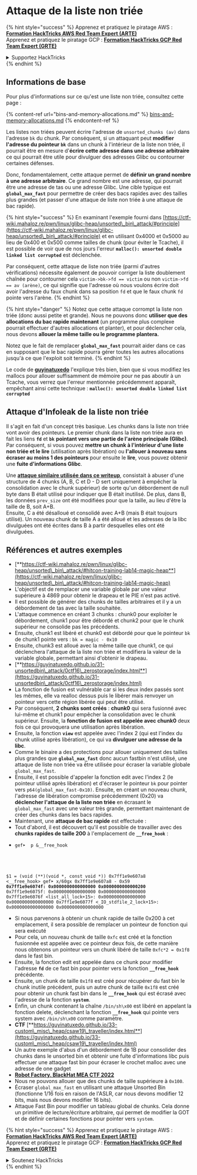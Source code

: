 # Attaque de la liste non triée

{% hint style="success" %}
Apprenez et pratiquez le piratage AWS :<img src="/.gitbook/assets/arte.png" alt="" data-size="line">[**Formation HackTricks AWS Red Team Expert (ARTE)**](https://training.hacktricks.xyz/courses/arte)<img src="/.gitbook/assets/arte.png" alt="" data-size="line">\
Apprenez et pratiquez le piratage GCP : <img src="/.gitbook/assets/grte.png" alt="" data-size="line">[**Formation HackTricks GCP Red Team Expert (GRTE)**<img src="/.gitbook/assets/grte.png" alt="" data-size="line">](https://training.hacktricks.xyz/courses/grte)

<details>

<summary>Supportez HackTricks</summary>

* Consultez les [**plans d'abonnement**](https://github.com/sponsors/carlospolop)!
* **Rejoignez le** 💬 [**groupe Discord**](https://discord.gg/hRep4RUj7f) ou le [**groupe Telegram**](https://t.me/peass) ou **suivez-nous** sur **Twitter** 🐦 [**@hacktricks\_live**](https://twitter.com/hacktricks\_live)**.**
* **Partagez des astuces de piratage en soumettant des PR aux** [**HackTricks**](https://github.com/carlospolop/hacktricks) et [**HackTricks Cloud**](https://github.com/carlospolop/hacktricks-cloud) dépôts GitHub.

</details>
{% endhint %}

## Informations de base

Pour plus d'informations sur ce qu'est une liste non triée, consultez cette page :

{% content-ref url="bins-and-memory-allocations.md" %}
[bins-and-memory-allocations.md](bins-and-memory-allocations.md)
{% endcontent-ref %}

Les listes non triées peuvent écrire l'adresse de `unsorted_chunks (av)` dans l'adresse `bk` du chunk. Par conséquent, si un attaquant peut **modifier l'adresse du pointeur `bk`** dans un chunk à l'intérieur de la liste non triée, il pourrait être en mesure d'**écrire cette adresse dans une adresse arbitraire** ce qui pourrait être utile pour divulguer des adresses Glibc ou contourner certaines défenses.

Donc, fondamentalement, cette attaque permet de **définir un grand nombre à une adresse arbitraire**. Ce grand nombre est une adresse, qui pourrait être une adresse de tas ou une adresse Glibc. Une cible typique est **`global_max_fast`** pour permettre de créer des bacs rapides avec des tailles plus grandes (et passer d'une attaque de liste non triée à une attaque de bac rapide).

{% hint style="success" %}
En examinant l'exemple fourni dans [https://ctf-wiki.mahaloz.re/pwn/linux/glibc-heap/unsorted\_bin\_attack/#principle](https://ctf-wiki.mahaloz.re/pwn/linux/glibc-heap/unsorted\_bin\_attack/#principle) et en utilisant 0x4000 et 0x5000 au lieu de 0x400 et 0x500 comme tailles de chunk (pour éviter le Tcache), il est possible de voir que de nos jours l'erreur **`malloc(): unsorted double linked list corrupted`** est déclenchée.

Par conséquent, cette attaque de liste non triée (parmi d'autres vérifications) nécessite également de pouvoir corriger la liste doublement chaînée pour contourner cela `victim->bk->fd == victim` ou non `victim->fd == av (arène)`, ce qui signifie que l'adresse où nous voulons écrire doit avoir l'adresse du faux chunk dans sa position `fd` et que le faux chunk `fd` pointe vers l'arène.
{% endhint %}

{% hint style="danger" %}
Notez que cette attaque corrompt la liste non triée (donc aussi petite et grande). Nous ne pouvons donc **utiliser que des allocations du bac rapide maintenant** (un programme plus complexe pourrait effectuer d'autres allocations et planter), et pour déclencher cela, nous devons **allouer la même taille ou le programme plantera.**

Notez que le fait de remplacer **`global_max_fast`** pourrait aider dans ce cas en supposant que le bac rapide pourra gérer toutes les autres allocations jusqu'à ce que l'exploit soit terminé.
{% endhint %}

Le code de [**guyinatuxedo**](https://guyinatuxedo.github.io/31-unsortedbin\_attack/unsorted\_explanation/index.html) l'explique très bien, bien que si vous modifiez les mallocs pour allouer suffisamment de mémoire pour ne pas aboutir à un Tcache, vous verrez que l'erreur mentionnée précédemment apparaît, empêchant ainsi cette technique : **`malloc(): unsorted double linked list corrupted`**

## Attaque d'Infoleak de la liste non triée

Il s'agit en fait d'un concept très basique. Les chunks dans la liste non triée vont avoir des pointeurs. Le premier chunk dans la liste non triée aura en fait les liens **`fd`** et **`bk`** **pointant vers une partie de l'arène principale (Glibc)**.\
Par conséquent, si vous pouvez **mettre un chunk à l'intérieur d'une liste non triée et le lire** (utilisation après libération) ou **l'allouer à nouveau sans écraser au moins 1 des pointeurs** pour ensuite le **lire**, vous pouvez obtenir une **fuite d'informations Glibc**.

Une [**attaque similaire utilisée dans ce writeup**](https://guyinatuxedo.github.io/33-custom\_misc\_heap/csaw18\_alienVSsamurai/index.html), consistait à abuser d'une structure de 4 chunks (A, B, C et D - D sert uniquement à empêcher la consolidation avec le chunk supérieur) de sorte qu'un débordement de null byte dans B était utilisé pour indiquer que B était inutilisé. De plus, dans B, les données `prev_size` ont été modifiées pour que la taille, au lieu d'être la taille de B, soit A+B.\
Ensuite, C a été désalloué et consolidé avec A+B (mais B était toujours utilisé). Un nouveau chunk de taille A a été alloué et les adresses de la libc divulguées ont été écrites dans B à partir desquelles elles ont été divulguées.

## Références et autres exemples

* [**https://ctf-wiki.mahaloz.re/pwn/linux/glibc-heap/unsorted\_bin\_attack/#hitcon-training-lab14-magic-heap**](https://ctf-wiki.mahaloz.re/pwn/linux/glibc-heap/unsorted\_bin\_attack/#hitcon-training-lab14-magic-heap)
* L'objectif est de remplacer une variable globale par une valeur supérieure à 4869 pour obtenir le drapeau et le PIE n'est pas activé.
* Il est possible de générer des chunks de tailles arbitraires et il y a un débordement de tas avec la taille souhaitée.
* L'attaque commence en créant 3 chunks : chunk0 pour exploiter le débordement, chunk1 pour être débordé et chunk2 pour que le chunk supérieur ne consolide pas les précédents.
* Ensuite, chunk1 est libéré et chunk0 est débordé pour que le pointeur `bk` de chunk1 pointe vers : `bk = magic - 0x10`
* Ensuite, chunk3 est alloué avec la même taille que chunk1, ce qui déclenchera l'attaque de la liste non triée et modifiera la valeur de la variable globale, permettant ainsi d'obtenir le drapeau.
* [**https://guyinatuxedo.github.io/31-unsortedbin\_attack/0ctf16\_zerostorage/index.html**](https://guyinatuxedo.github.io/31-unsortedbin\_attack/0ctf16\_zerostorage/index.html)
* La fonction de fusion est vulnérable car si les deux index passés sont les mêmes, elle va realloc dessus puis le libérer mais renvoyer un pointeur vers cette région libérée qui peut être utilisé.
* Par conséquent, **2 chunks sont créés** : **chunk0** qui sera fusionné avec lui-même et chunk1 pour empêcher la consolidation avec le chunk supérieur. Ensuite, la **fonction de fusion est appelée avec chunk0** deux fois ce qui provoquera une utilisation après libération.
* Ensuite, la fonction **`view`** est appelée avec l'index 2 (qui est l'index du chunk utilisé après libération), ce qui va **divulguer une adresse de la libc**.
* Comme le binaire a des protections pour allouer uniquement des tailles plus grandes que **`global_max_fast`** donc aucun fastbin n'est utilisé, une attaque de liste non triée va être utilisée pour écraser la variable globale `global_max_fast`.
* Ensuite, il est possible d'appeler la fonction edit avec l'index 2 (le pointeur utilisé après libération) et d'écraser le pointeur `bk` pour pointer vers `p64(global_max_fast-0x10)`. Ensuite, en créant un nouveau chunk, l'adresse de libération compromise précédemment (0x20) va **déclencher l'attaque de la liste non triée** en écrasant le `global_max_fast` avec une valeur très grande, permettant maintenant de créer des chunks dans les bacs rapides.
* Maintenant, une **attaque de bac rapide** est effectuée :
* Tout d'abord, il est découvert qu'il est possible de travailler avec des **chunks rapides de taille 200** à l'emplacement de **`__free_hook`** :
* <pre class="language-c"><code class="lang-c">gef➤  p &#x26;__free_hook
$1 = (void (**)(void *, const void *)) 0x7ff1e9e607a8 &#x3C;__free_hook>
gef➤  x/60gx 0x7ff1e9e607a8 - 0x59
<strong>0x7ff1e9e6074f: 0x0000000000000000      0x0000000000000200
</strong>0x7ff1e9e6075f: 0x0000000000000000      0x0000000000000000
0x7ff1e9e6076f &#x3C;list_all_lock+15>:      0x0000000000000000      0x0000000000000000
0x7ff1e9e6077f &#x3C;_IO_stdfile_2_lock+15>: 0x0000000000000000      0x0000000000000000
</code></pre>
* Si nous parvenons à obtenir un chunk rapide de taille 0x200 à cet emplacement, il sera possible de remplacer un pointeur de fonction qui sera exécuté
* Pour cela, un nouveau chunk de taille `0xfc` est créé et la fonction fusionnée est appelée avec ce pointeur deux fois, de cette manière nous obtenons un pointeur vers un chunk libéré de taille `0xfc*2 = 0x1f8` dans le fast bin.
* Ensuite, la fonction edit est appelée dans ce chunk pour modifier l'adresse **`fd`** de ce fast bin pour pointer vers la fonction **`__free_hook`** précédente.
* Ensuite, un chunk de taille `0x1f8` est créé pour récupérer du fast bin le chunk inutile précédent, puis un autre chunk de taille `0x1f8` est créé pour obtenir un chunk fast bin dans le **`__free_hook`** qui est écrasé avec l'adresse de la fonction **`system`**.
* Enfin, un chunk contenant la chaîne `/bin/sh\x00` est libéré en appelant la fonction delete, déclenchant la fonction **`__free_hook`** qui pointe vers system avec `/bin/sh\x00` comme paramètre.
* **CTF** [**https://guyinatuxedo.github.io/33-custom\_misc\_heap/csaw19\_traveller/index.html**](https://guyinatuxedo.github.io/33-custom\_misc\_heap/csaw19\_traveller/index.html)
* Un autre exemple d'abus d'un débordement de 1B pour consolider des chunks dans le unsorted bin et obtenir une fuite d'informations libc puis effectuer une attaque fast bin pour écraser le crochet malloc avec une adresse de one gadget
* [**Robot Factory. BlackHat MEA CTF 2022**](https://7rocky.github.io/en/ctf/other/blackhat-ctf/robot-factory/)
* Nous ne pouvons allouer que des chunks de taille supérieure à `0x100`.
* Écraser `global_max_fast` en utilisant une attaque Unsorted Bin (fonctionne 1/16 fois en raison de l'ASLR, car nous devons modifier 12 bits, mais nous devons modifier 16 bits).
* Attaque Fast Bin pour modifier un tableau global de chunks. Cela donne un primitive de lecture/écriture arbitraire, qui permet de modifier la GOT et de définir certaines fonctions pour pointer vers `system`.

{% hint style="success" %}
Apprenez et pratiquez le piratage AWS :<img src="/.gitbook/assets/arte.png" alt="" data-size="line">[**Formation HackTricks AWS Red Team Expert (ARTE)**](https://training.hacktricks.xyz/courses/arte)<img src="/.gitbook/assets/arte.png" alt="" data-size="line">\
Apprenez et pratiquez le piratage GCP : <img src="/.gitbook/assets/grte.png" alt="" data-size="line">[**Formation HackTricks GCP Red Team Expert (GRTE)**<img src="/.gitbook/assets/grte.png" alt="" data-size="line">](https://training.hacktricks.xyz/courses/grte)

<details>

<summary>Soutenez HackTricks</summary>

* Consultez les [**plans d'abonnement**](https://github.com/sponsors/carlospolop)!
* **Rejoignez le** 💬 [**groupe Discord**](https://discord.gg/hRep4RUj7f) ou le [**groupe Telegram**](https://t.me/peass) ou **suivez-nous** sur **Twitter** 🐦 [**@hacktricks\_live**](https://twitter.com/hacktricks\_live)**.**
* **Partagez des astuces de piratage en soumettant des PR aux** [**HackTricks**](https://github.com/carlospolop/hacktricks) et [**HackTricks Cloud**](https://github.com/carlospolop/hacktricks-cloud) github repos.

</details>
{% endhint %}
